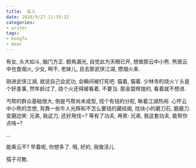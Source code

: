 ```yaml
---
title:  乱入
date: 2018/9/27 11:35:32
categories: 
- writer
tags:
- kongfu
- bear
---
```



有女, 头大如斗, 脑门方正. 额角漏光, 自觉此为天眼已开, 想做那云中小熊. 熊居云中也食烟火, 少女, 啊不, 老妹儿, 且去那武侠江湖, 攒烟火来. 

刚进武侠江湖, 就说自己会武功, 会瞬间被打死吧. 猫着, 猫着.
少林寺的烧火丫头是个好差事, 然年龄过了, 烧个火还得被看着, 不要当. 
那金碧辉煌的, 看着就不想进. 

丐帮的群众基础很大, 倒是丐帮尚未成型, 找个有钱的分舵, 瞅着江湖热闹. 心怀云中小熊的念想, 背靠一些牛人光辉和不怎么要钱的藏经阁, 找块小的磨刀石, 磨磨刀. 
变磨边笑: 兄弟, 我这刀, 还好用伐~?
等有了功夫, 再笑: 兄弟, 我这套功夫, 能帮你点啥~?

...

能乘云不?
早着呢, 你想多了.
哦, 好的, 我做活儿.

孺子可教. 
